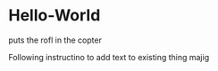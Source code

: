 # Hello-World
puts the rofl in the copter

Following instructino to add text to existing thing majig

